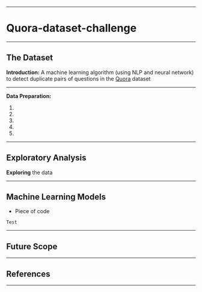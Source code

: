********************************************************************************************************************************************************************************************************************************************************************************
# Quora-dataset-challenge

********************************************************************************************************************************************************************************************************************************************************************************
## The Dataset 
**Introduction:**
A machine learning algorithm (using NLP and neural network) to detect duplicate pairs of questions in the [Quora](https://www.kaggle.com/c/quora-question-pairs/data) dataset

****************************************************************************************************************************************

**Data Preparation:**

1.
2.
3.
4.
5.

********************************************************************************************************************************************************************************************************************************************************************************

## Exploratory Analysis 
<b>Exploring</b> the data 

********************************************************************************************************************************************************************************************************************************************************************************

## Machine Learning Models 

* Piece of code 
```
Test
```

********************************************************************************************************************************************************************************************************************************************************************************

## Future Scope

********************************************************************************************************************************************************************************************************************************************************************************

## References


********************************************************************************************************************************************************************************************************************************************************************************



